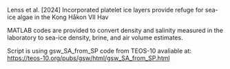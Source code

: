 Lenss et al. [2024] Incorporated platelet ice layers provide refuge for sea-ice algae in the Kong Håkon VII Hav

MATLAB codes are provided to convert density and salinity measured in the laboratory to sea-ice density, brine, and air volume estimates.

Script is using gsw_SA_from_SP code from TEOS-10 avaliable at: https://teos-10.org/pubs/gsw/html/gsw_SA_from_SP.html
